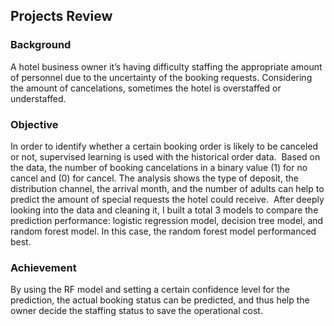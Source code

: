 ## Projects Review

### Background
A hotel business owner it’s having difficulty staffing the appropriate amount of personnel due to the uncertainty of the booking requests. Considering the amount of cancelations, sometimes the hotel is overstaffed or understaffed.

### Objective
In order to identify whether a certain booking order is likely to be canceled or not, supervised learning is used with the historical order data.  Based on the data, the number of booking cancelations in a binary value (1) for no cancel and (0) for cancel. The analysis shows the type of deposit, the distribution channel, the arrival month, and the number of adults can help to predict the amount of special requests the hotel could receive. 
After deeply looking into the data and cleaning it, I built a total 3 models to compare the prediction performance: logistic regression model, decision tree model, and random forest model. In this case, the random forest model performanced best.

### Achievement
By using the RF model and setting a certain confidence level for the prediction, the actual booking status can be predicted, and thus help the owner decide the staffing status to save the operational cost.
